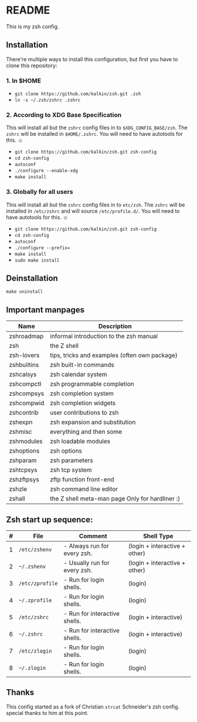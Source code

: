 # README

This is my zsh config.

## Installation

There're multiple ways to install this configuration, but first you have to
clone this repository:

### 1. In $HOME

- `git clone https://github.com/kalkin/zsh.git .zsh`
- `ln -s ~/.zsh/zshrc .zshrc`

### 2. According to XDG Base Specification

This will install all but the `zshrc` config files in to `$XDG_CONFIG_BASE/zsh`.
The `zshrc` will be installed in `$HOME/.zshrc`. You will need to have autotools
for this. ☺

- `git clone https://github.com/kalkin/zsh.git zsh-config`
- `cd zsh-config`
- `autoconf`
- `./configure --enable-xdg`
- `make install`

### 3. Globally for all users

This will install all but the `zshrc` config files in to `etc/zsh`.
The `zshrc` will be installed in `/etc/zshrc` and will source `/etc/profile.d/`.
You will need to have autotools for this. ☺

- `git clone https://github.com/kalkin/zsh.git zsh-config`
- `cd zsh-config`
- `autoconf`
- `./configure --prefix=`
- `make install`
- `sudo make install`

## Deinstallation

`make uninstall`

## Important manpages

| Name        | Description                                     |
|-------------|-------------------------------------------------|
| zshroadmap  | informal introduction to the zsh manual         |
| zsh         | the Z shell                                     |
| zsh-lovers  | tips, tricks and examples (often own package)   |
| zshbuiltins | zsh built-in commands                           |
| zshcalsys   | zsh calendar system                             |
| zshcompctl  | zsh programmable completion                     |
| zshcompsys  | zsh completion system                           |
| zshcompwid  | zsh completion widgets                          |
| zshcontrib  | user contributions to zsh                       |
| zshexpn     | zsh expansion and substitution                  |
| zshmisc     | everything and then some                        |
| zshmodules  | zsh loadable modules                            |
| zshoptions  | zsh options                                     |
| zshparam    | zsh parameters                                  |
| zshtcpsys   | zsh tcp system                                  |
| zshzftpsys  | zftp function front-end                         |
| zshzle      | zsh command line editor                         |
| zshall      | the Z shell meta-man page Only for hardliner :) |

## Zsh start up sequence:

|\# | File            | Comment                       | Shell Type                    |
| - | --------------- | ----------------------------- | ----------------------------- |
| 1 | `/etc/zshenv`   | - Always run for every zsh.   | (login + interactive + other) |
| 2 | `~/.zshenv`     | - Usually run for every zsh.  | (login + interactive + other) |
| 3 | `/etc/zprofile` | - Run for login shells.       | (login)                       |
| 4 | `~/.zprofile`   | - Run for login shells.       | (login)                       |
| 5 | `/etc/zshrc`    | - Run for interactive shells. | (login + interactive)         |
| 6 | `~/.zshrc`      | - Run for interactive shells. | (login + interactive)         |
| 7 | `/etc/zlogin`   | - Run for login shells.       | (login)                       |
| 8 | `~/.zlogin`     | - Run for login shells.       | (login)                       |


## Thanks
This config started as a fork of Christian `strcat` Schneider's zsh config.
special thanks to him at this point.

<!-- vim: ft=markdown
-->
